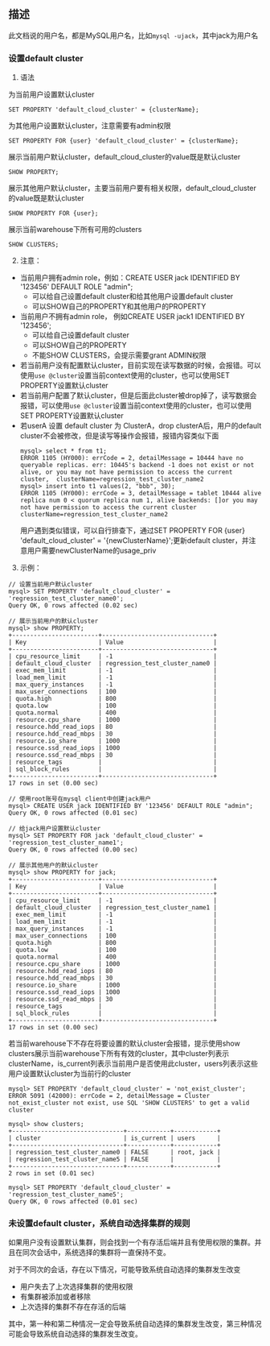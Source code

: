 ## 描述

此文档说的用户名，都是MySQL用户名，比如`mysql -ujack`，其中jack为用户名

### 设置default cluster

1. 语法

为当前用户设置默认cluster

```
SET PROPERTY 'default_cloud_cluster' = {clusterName};
```

为其他用户设置默认cluster，注意需要有admin权限

```
SET PROPERTY FOR {user} 'default_cloud_cluster' = {clusterName};
```

展示当前用户默认cluster，default_cloud_cluster的value既是默认cluster

```
SHOW PROPERTY;
```

展示其他用户默认cluster，主要当前用户要有相关权限，default_cloud_cluster的value既是默认cluster

```
SHOW PROPERTY FOR {user};
```

展示当前warehouse下所有可用的clusters

```
SHOW CLUSTERS;
```

2. 注意：
- 当前用户拥有admin role，例如：CREATE USER jack IDENTIFIED BY '123456' DEFAULT ROLE "admin";
   - 可以给自己设置default cluster和给其他用户设置default cluster
   - 可以SHOW自己的PROPERTY和其他用户的PROPERTY
- 当前用户不拥有admin role， 例如CREATE USER jack1 IDENTIFIED BY '123456';
   - 可以给自己设置default cluster
   - 可以SHOW自己的PROPERTY
   - 不能SHOW CLUSTERS，会提示需要grant ADMIN权限
- 若当前用户没有配置默认cluster，目前实现在读写数据的时候，会报错。可以使用`use @cluster`设置当前context使用的cluster，也可以使用SET PROPERTY设置默认cluster
- 若当前用户配置了默认cluster，但是后面此cluster被drop掉了，读写数据会报错，可以使用`use @cluster`设置当前context使用的cluster，也可以使用SET PROPERTY设置默认cluster
- 若userA 设置 default cluster 为 ClusterA，drop clusterA后，用户的default cluster不会被修改，但是读写等操作会报错，报错内容类似下面
   ```
   mysql> select * from t1;
   ERROR 1105 (HY000): errCode = 2, detailMessage = 10444 have no queryable replicas. err: 10445's backend -1 does not exist or not alive, or you may not have permission to access the current cluster,  clusterName=regression_test_cluster_name2
   mysql> insert into t1 values(2, "bbb", 30);
   ERROR 1105 (HY000): errCode = 3, detailMessage = tablet 10444 alive replica num 0 < quorum replica num 1, alive backends: []or you may not have permission to access the current cluster clusterName=regression_test_cluster_name2
   ```
   用户遇到类似错误，可以自行排查下，通过SET PROPERTY FOR {user} 'default_cloud_cluster' = '{newClusterName}';更新default cluster，并注意用户需要newClusterName的usage_priv

3. 示例：

```
// 设置当前用户默认cluster
mysql> SET PROPERTY 'default_cloud_cluster' = 'regression_test_cluster_name0';
Query OK, 0 rows affected (0.02 sec)

// 展示当前用户的默认cluster
mysql> show PROPERTY;
+------------------------+-------------------------------+
| Key                    | Value                         |
+------------------------+-------------------------------+
| cpu_resource_limit     | -1                            |
| default_cloud_cluster  | regression_test_cluster_name0 |
| exec_mem_limit         | -1                            |
| load_mem_limit         | -1                            |
| max_query_instances    | -1                            |
| max_user_connections   | 100                           |
| quota.high             | 800                           |
| quota.low              | 100                           |
| quota.normal           | 400                           |
| resource.cpu_share     | 1000                          |
| resource.hdd_read_iops | 80                            |
| resource.hdd_read_mbps | 30                            |
| resource.io_share      | 1000                          |
| resource.ssd_read_iops | 1000                          |
| resource.ssd_read_mbps | 30                            |
| resource_tags          |                               |
| sql_block_rules        |                               |
+------------------------+-------------------------------+
17 rows in set (0.00 sec)

// 使用root账号在mysql client中创建jack用户
mysql> CREATE USER jack IDENTIFIED BY '123456' DEFAULT ROLE "admin";
Query OK, 0 rows affected (0.01 sec)

// 给jack用户设置默认cluster
mysql> SET PROPERTY FOR jack 'default_cloud_cluster' = 'regression_test_cluster_name1';
Query OK, 0 rows affected (0.00 sec)

// 展示其他用户的默认cluster
mysql> show PROPERTY for jack;
+------------------------+-------------------------------+
| Key                    | Value                         |
+------------------------+-------------------------------+
| cpu_resource_limit     | -1                            |
| default_cloud_cluster  | regression_test_cluster_name1 |
| exec_mem_limit         | -1                            |
| load_mem_limit         | -1                            |
| max_query_instances    | -1                            |
| max_user_connections   | 100                           |
| quota.high             | 800                           |
| quota.low              | 100                           |
| quota.normal           | 400                           |
| resource.cpu_share     | 1000                          |
| resource.hdd_read_iops | 80                            |
| resource.hdd_read_mbps | 30                            |
| resource.io_share      | 1000                          |
| resource.ssd_read_iops | 1000                          |
| resource.ssd_read_mbps | 30                            |
| resource_tags          |                               |
| sql_block_rules        |                               |
+------------------------+-------------------------------+
17 rows in set (0.00 sec)
```

若当前warehouse下不存在将要设置的默认cluster会报错，提示使用show clusters展示当前warehouse下所有有效的cluster，其中cluster列表示clusterName，is_current列表示当前用户是否使用此cluster，users列表示这些用户设置默认cluster为当前行的cluster

```
mysql> SET PROPERTY 'default_cloud_cluster' = 'not_exist_cluster';
ERROR 5091 (42000): errCode = 2, detailMessage = Cluster not_exist_cluster not exist, use SQL 'SHOW CLUSTERS' to get a valid cluster

mysql> show clusters;
+-------------------------------+------------+------------+
| cluster                       | is_current | users      |
+-------------------------------+------------+------------+
| regression_test_cluster_name0 | FALSE      | root, jack |
| regression_test_cluster_name5 | FALSE      |            |
+-------------------------------+------------+------------+
2 rows in set (0.01 sec)

mysql> SET PROPERTY 'default_cloud_cluster' = 'regression_test_cluster_name5';
Query OK, 0 rows affected (0.01 sec)
```


### 未设置default cluster，系统自动选择集群的规则

如果用户没有设置默认集群，则会找到一个有存活后端并且有使用权限的集群。并且在同次会话中，系统选择的集群将一直保持不变。

对于不同次的会话，存在以下情况，可能导致系统自动选择的集群发生改变
* 用户失去了上次选择集群的使用权限
* 有集群被添加或者移除
* 上次选择的集群不存在存活的后端

其中，第一种和第二种情况一定会导致系统自动选择的集群发生改变，第三种情况可能会导致系统自动选择的集群发生改变。